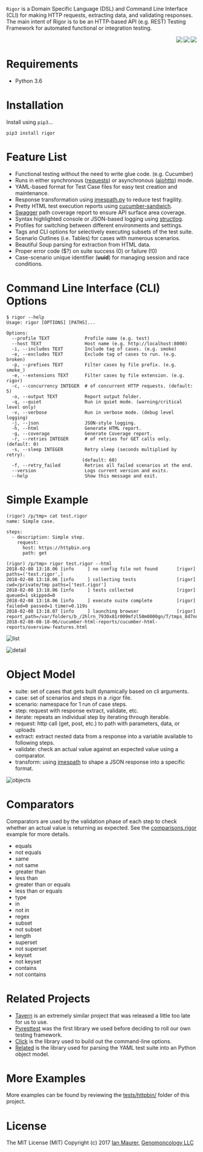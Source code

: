 `Rigor` is a Domain Specific Language (DSL) and Command Line Interface (CLI)
for making HTTP requests, extracting data, and validating responses. The main
intent of Rigor is to be an HTTP-based API (e.g. REST) Testing Framework for
automated functional or integration testing.

<a href='https://codecov.io/github/genomoncology/rigor/'><img src='https://codecov.io/github/genomoncology/rigor/branch/master/graph/badge.svg' align="right" /></a>
<a href='https://travis-ci.org/genomoncology/rigor'><img src='https://img.shields.io/travis/genomoncology/rigor.svg' align="right" /></a>
<a href='https://pypi.python.org/pypi/rigor'><img src='https://img.shields.io/pypi/v/rigor.svg' align="right" /></a>

<br/>


# Requirements

* Python 3.6


# Installation

Install using `pip3`...

    pip3 install rigor


# Feature List


* Functional testing without the need to write glue code. (e.g. Cucumber)
* Runs in either synchronous ([requests]) or asynchronous ([aiohttp]) mode.
* YAML-based format for Test Case files for easy test creation and maintenance.
* Response transformation using [jmespath.py] to reduce test fragility.
* Pretty HTML test execution reports using [cucumber-sandwich].
* [Swagger] path coverage report to ensure API surface area coverage.
* Syntax highlighted console or JSON-based logging using [structlog].
* Profiles for switching between different environments and settings.
* Tags and CLI options for selectively executing subsets of the test suite.
* Scenario Outlines (i.e. Tables) for cases with numerous scenarios.
* Beautiful Soup parsing for extraction from HTML data.
* Proper error code ($?) on suite success (0) or failure (!0)
* Case-scenario unique identifier (__uuid__) for managing session and race conditions.


# Command Line Interface (CLI) Options

    $ rigor --help
    Usage: rigor [OPTIONS] [PATHS]...

    Options:
      --profile TEXT             Profile name (e.g. test)
      --host TEXT                Host name (e.g. http://localhost:8000)
      -i, --includes TEXT        Include tag of cases. (e.g. smoke)
      -e, --excludes TEXT        Exclude tag of cases to run. (e.g. broken)
      -p, --prefixes TEXT        Filter cases by file prefix. (e.g. smoke_)
      -e, --extensions TEXT      Filter cases by file extension. (e.g. rigor)
      -c, --concurrency INTEGER  # of concurrent HTTP requests. (default: 5)
      -o, --output TEXT          Report output folder.
      -q, --quiet                Run in quiet mode. (warning/critical level only)
      -v, --verbose              Run in verbose mode. (debug level logging)
      -j, --json                 JSON-style logging.
      -h, --html                 Generate HTML report.
      -g, --coverage             Generate Coverage report.
      -r, --retries INTEGER      # of retries for GET calls only. (default: 0)
      -s, --sleep INTEGER        Retry sleep (seconds multiplied by retry).
                                (default: 60)
      -f, --retry_failed         Retries all failed scenarios at the end.
      --version                  Logs current version and exits.
      --help                     Show this message and exit.

# Simple Example

    (rigor) /p/tmp> cat test.rigor
    name: Simple case.

    steps:
      - description: Simple step.
        request:
          host: https://httpbin.org
          path: get

    (rigor) /p/tmp> rigor test.rigor --html
    2018-02-08 13:18.06 [info     ] no config file not found       [rigor] paths=('test.rigor',)
    2018-02-08 13:18.06 [info     ] collecting tests               [rigor] cwd=/private/tmp paths=['test.rigor']
    2018-02-08 13:18.06 [info     ] tests collected                [rigor] queued=1 skipped=0
    2018-02-08 13:18.06 [info     ] execute suite complete         [rigor] failed=0 passed=1 timer=0.119s
    2018-02-08 13:18.07 [info     ] launching browser              [rigor] report_path=/var/folders/b_/2hlrn_7930x81r009mfzl50m0000gn/T/tmps_8d7nn_/html-2018-02-08-08-18-06/cucumber-html-reports/cucumber-html-reports/overview-features.html

![list]

![detail]


# Object Model

* suite: set of cases that gets built dynamically based on cli arguments.
* case: set of scenarios and steps in a .rigor file.
* scenario: namespace for 1 run of case steps.
* step: request with response extract, validate, etc.
* iterate: repeats an individual step by iterating through iterable.
* request: http call (get, post, etc.) to path with parameters, data, or uploads
* extract: extract nested data from a response into a variable available to following steps.
* validate: check an actual value against an expected value using a comparator.
* transform: using [jmespath] to shape a JSON response into a specific format.

![objects]


# Comparators

Comparators are used by the validation phase of each step to check whether
an actual value is returning as expected. See the [comparisons.rigor] example
for more details.

* equals
* not equals
* same
* not same
* greater than
* less than
* greater than or equals
* less than or equals
* type
* in
* not in
* regex
* subset
* not subset
* length
* superset
* not superset
* keyset
* not keyset
* contains
* not contains


# Related Projects

* [Tavern] is an extremely similar project that was released a little too late for us to use.
* [Pyresttest] was the first library we used before deciding to roll our own testing framework.
* [Click] is the library used to build out the command-line options.
* [Related] is the library used for parsing the YAML test suite into an Python object model.


# More Examples

More examples can be found by reviewing the [tests/httpbin/] folder of this project.


# License

The MIT License (MIT)
Copyright (c) 2017 [Ian Maurer], [Genomoncology LLC]


[Click]: http://click.pocoo.org/
[PyRestTest]: https://github.com/svanoort/pyresttest/
[Related]: https://github.com/genomoncology/related
[Swagger]: https://swagger.io/specification/
[Tavern]: https://taverntesting.github.io/
[aiohttp]: http://aiohttp.readthedocs.io/en/stable/
[cucumber-sandwich]: https://github.com/damianszczepanik/cucumber-sandwich
[jmespath.py]: https://github.com/jmespath/jmespath.py
[requests]: http://docs.python-requests.org/en/master/
[structlog]: http://www.structlog.org/en/stable/
[tests/httpbin/]: ./tests/httpbin
[comparisons.rigor]: ./tests/httpbin/comparisons.rigor
[list]: ./.images/list.png
[detail]: ./.images/detail.png
[objects]: ./.images/objects.png
[Genomoncology LLC]: http://genomoncology.com
[Ian Maurer]: https://github.com/imaurer
[jmespath]: jmespath.org